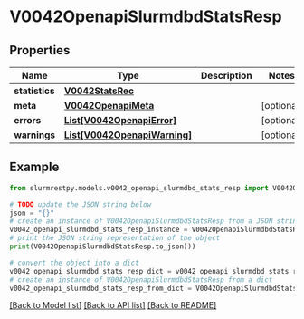 # V0042OpenapiSlurmdbdStatsResp


## Properties

Name | Type | Description | Notes
------------ | ------------- | ------------- | -------------
**statistics** | [**V0042StatsRec**](V0042StatsRec.md) |  |
**meta** | [**V0042OpenapiMeta**](V0042OpenapiMeta.md) |  | [optional]
**errors** | [**List[V0042OpenapiError]**](V0042OpenapiError.md) |  | [optional]
**warnings** | [**List[V0042OpenapiWarning]**](V0042OpenapiWarning.md) |  | [optional]

## Example

```python
from slurmrestpy.models.v0042_openapi_slurmdbd_stats_resp import V0042OpenapiSlurmdbdStatsResp

# TODO update the JSON string below
json = "{}"
# create an instance of V0042OpenapiSlurmdbdStatsResp from a JSON string
v0042_openapi_slurmdbd_stats_resp_instance = V0042OpenapiSlurmdbdStatsResp.from_json(json)
# print the JSON string representation of the object
print(V0042OpenapiSlurmdbdStatsResp.to_json())

# convert the object into a dict
v0042_openapi_slurmdbd_stats_resp_dict = v0042_openapi_slurmdbd_stats_resp_instance.to_dict()
# create an instance of V0042OpenapiSlurmdbdStatsResp from a dict
v0042_openapi_slurmdbd_stats_resp_from_dict = V0042OpenapiSlurmdbdStatsResp.from_dict(v0042_openapi_slurmdbd_stats_resp_dict)
```
[[Back to Model list]](../README.md#documentation-for-models) [[Back to API list]](../README.md#documentation-for-api-endpoints) [[Back to README]](../README.md)


